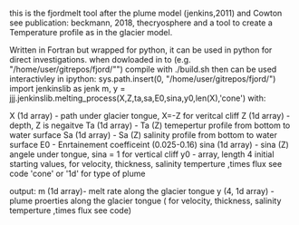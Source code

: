
this is the fjordmelt tool after the plume model (jenkins,2011) and Cowton
see publication: beckmann, 2018, thecryosphere
and a tool to create a Temperature profile as in the
glacier model. 

Written in Fortran but wrapped for python,
it  can be used in python for direct investigations.
when dowloaded in to (e.g. "/home/user/gitrepos/fjord/"")
compile with ./build.sh
then can be used interactivley in ipython:
sys.path.insert(0, "/home/user/gitrepos/fjord/")
import jenkinslib as jenk
m, y = jjj.jenkinslib.melting_process(X,Z,ta,sa,E0,sina,y0,len(X),'cone')
with:

X (1d array) - path under glacier tongue, X=-Z for veritcal cliff
Z (1d array)  - depth, Z is negaitve
Ta (1d array) - Ta (Z) temepertur profile from bottom to water surface
Sa (1d array) - Sa (Z) salinity profile from bottom to water surface
E0 - Enrtainement coefficeint (0.025-0.16)
sina (1d array) - sina (Z) angele under tongue, sina = 1 for vertical cliff
y0  - array, length 4 initial starting values, for velocity, thickness, salinity
temperture ,times flux  see code
'cone' or '1d' for type of plume

output:
m (1d array)- melt rate along the glacier tongue
y (4, 1d array) - plume proerties along the glacier tongue
( for velocity, thickness, salinity
temperture ,times flux  see code)
